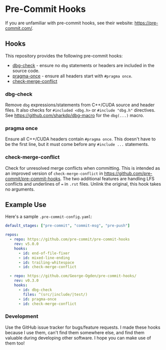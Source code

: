 # Pre-Commit Hooks

If you are unfamiliar with pre-commit hooks, see their website: https://pre-commit.com/.

## Hooks

This repository provides the following pre-commit hooks:

- [dbg-check](#dbg-check) - ensure no `dbg` statements or headers are included in the source code.
- [pragma-once](#pragma-once) - ensure all headers start with `#pragma once`.
- [check-merge-conflict](#check-merge-conflict)

### dbg-check

Remove `dbg` expressions/statements from C++/CUDA source and header files.
It also checks for `#included <dbg.h>` or `#include "dbg.h"` directives.
See https://github.com/sharkdp/dbg-macro for the `dbg(...)` macro.

### pragma once

Ensure all C++/CUDA headers contain `#pragma once`.
This doesn't have to be the first line, but it must come before any `#include ...` statements.

### check-merge-conflict

Check for unresolved merge conflicts when committing.
This is intended as an improved version of `check-merge-conflict` in https://github.com/pre-commit/pre-commit-hooks.
The two additional features are handling LFS conflicts and underlines of `=` in `.rst` files.
Unlink the original, this hook takes no arguments.

## Example Use

Here's a sample `.pre-commit-config.yaml`:

```yaml
default_stages: ["pre-commit", "commit-msg", "pre-push"]

repos:
  - repo: https://github.com/pre-commit/pre-commit-hooks
    rev: v5.0.0
    hooks:
      - id: end-of-file-fixer
      - id: mixed-line-ending
      - id: trailing-whitespace
      - id: check-merge-conflict

  - repo: https://github.com/George-Ogden/pre-commit-hooks/
    rev: v0.3.0
    hooks:
      - id: dbg-check
        files: ^(src/|include/|test/)
      - id: pragma-once
      - id: check-merge-conflict
```

### Development

Use the GitHub issue tracker for bugs/feature requests.
I made these hooks because I use them, can't find them somewhere else, and find them valuable during developing other software.
I hope you can make use of them too!
